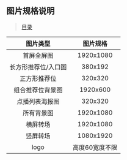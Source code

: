 ## 图片规格说明
> [目录](../README.md)

| 图片类型 | 图片规格 |
|:---:|:---:|
|首屏全屏图|1920x1080|
|长方形推荐位/入口图|380x192|
|正方形推荐位|320x320|
|组合推荐位背景图|1920x600|
|点播列表海报图|320x320|
|所有背景图|1920x1080|
|横屏转场|1920x1080|
|竖屏转场|1080x1920|
|logo|高度60宽度不限|



